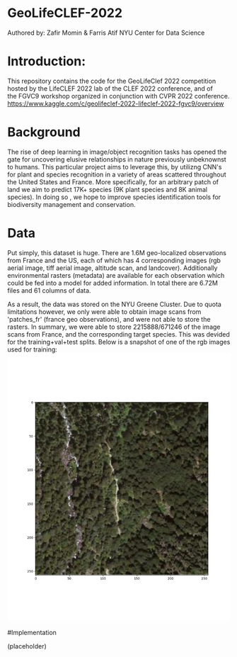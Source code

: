 # GeoLifeCLEF-2022
Authored by: Zafir Momin & Farris Atif
NYU Center for Data Science

# Introduction:

This repository contains the code for the GeoLifeClef 2022 competition hosted by the LifeCLEF 2022 lab of the CLEF 2022 conference, and of the FGVC9 workshop organized in conjunction with CVPR 2022 conference.
https://www.kaggle.com/c/geolifeclef-2022-lifeclef-2022-fgvc9/overview

# Background

The rise of deep learning in image/object recognition tasks has opened the gate for uncovering elusive relationships in nature previously unbeknownst to humans. This particular project aims to leverage this, by utilizng CNN's for plant and species recognition in a variety of areas scattered throughout the United States and France. More specifically, for an arbitrary patch of land we aim to predict 17K+ species (9K plant species and 8K animal species). In doing so , we hope to improve species identification tools for biodiversity management and conservation.

# Data

Put simply, this dataset is huge. There are 1.6M geo-localized observations from France and the US, each of which has 4 corresponding images (rgb aerial image, tiff aerial image, altitude scan, and landcover). Additionally environmental rasters (metadata) are available for each observation which could be fed into a model for added information. In total there are 6.72M files and 61 columns of data.

As a result, the data was stored on the NYU Greene Cluster. Due to quota limitations however, we only were able to obtain image scans from 'patches_fr' (france geo observations), and were not able to store the rasters. In summary, we were able to store 2215888/671246 of the image scans from France, and the corresponding target species. This was devided for the training+val+test splits. Below is a snapshot of one of the rgb images used for training:
![alt text](https://github.com/farris/GeoLifeCLEF-2022/blob/master/test.png)

#Implementation

(placeholder)

